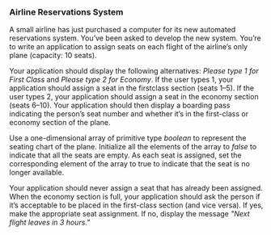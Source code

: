 ### Airline Reservations System

A small airline has just purchased a computer for its new automated reservations system. You’ve been asked to develop the new system. You’re to write an application
to assign seats on each flight of the airline’s only plane (capacity: 10 seats).

Your application should display the following alternatives: _Please type 1 for First Class_ and
_Please type 2 for Economy_. If the user types 1, your application should assign a seat in the firstclass
section (seats 1–5). If the user types 2, your application should assign a seat in the economy
section (seats 6–10). Your application should then display a boarding pass indicating the person’s
seat number and whether it’s in the first-class or economy section of the plane.

Use a one-dimensional array of primitive type _boolean_ to represent the seating chart of the
plane. Initialize all the elements of the array to _false_ to indicate that all the seats are empty. As
each seat is assigned, set the corresponding element of the array to true to indicate that the seat is
no longer available.

Your application should never assign a seat that has already been assigned. When the economy
section is full, your application should ask the person if it’s acceptable to be placed in the first-class
section (and vice versa). If yes, make the appropriate seat assignment. If no, display the message
_"Next flight leaves in 3 hours."_